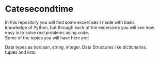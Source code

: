 # Catesecondtime
In this repository you will find some excercises I made with basic knowledge of Python, but through each of the excersices you will see how easy is to solve real problems using code.  
Some of the topics you will have here are:

Data types as boolean, string, integer.
Data Structures like dictionaries, tuples and lists.
